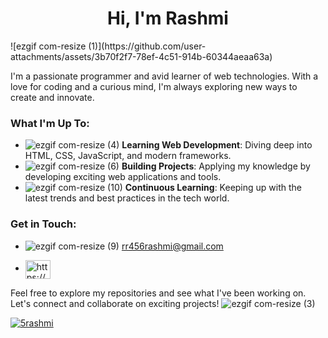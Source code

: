 <h1 align="center">Hi, I'm Rashmi</h1> ![ezgif com-resize (1)](https://github.com/user-attachments/assets/3b70f2f7-78ef-4c51-914b-60344aeaa63a)

I'm a passionate programmer and avid learner of web technologies. With a love for coding and a curious mind, I'm always exploring new ways to create and innovate.

### What I'm Up To:
- ![ezgif com-resize (4)](https://github.com/user-attachments/assets/4c150e44-2fa0-4fd8-bb4a-b0b478a386c6) <span style="display:inline-block; animation: wave 2s infinite;">**Learning Web Development**</span>: Diving deep into HTML, CSS, JavaScript, and modern frameworks.
- ![ezgif com-resize (6)](https://github.com/user-attachments/assets/738e1285-d2e8-4c05-8fc1-efeea6f3b31e) <span style="display:inline-block; animation: wave 2s infinite;">**Building Projects**</span>: Applying my knowledge by developing exciting web applications and tools.
- ![ezgif com-resize (10)](https://github.com/user-attachments/assets/3753961a-18e3-4a3d-90d6-bd961da77052) <span style="display:inline-block; animation: wave 2s infinite;">**Continuous Learning**</span>: Keeping up with the latest trends and best practices in the tech world.

### Get in Touch:
- ![ezgif com-resize (9)](https://github.com/user-attachments/assets/f7efac56-e0ef-449b-8112-3f38fd145ca9) rr456rashmi@gmail.com

- <p align="left"><a href="https://linkedin.com/in/https://www.linkedin.com/in/rashmi-n-899355285/" target="blank"><img align="center" src="https://raw.githubusercontent.com/rahuldkjain/github-profile-readme-generator/master/src/images/icons/Social/linked-in-alt.svg" alt="https://www.linkedin.com/in/rashmi-n-899355285/" height="30" width="40" /></a>
</p>

Feel free to explore my repositories and see what I've been working on. Let's connect and collaborate on exciting projects!
                                                                        ![ezgif com-resize (3)](https://github.com/user-attachments/assets/c3750707-bf13-4dcb-a8fe-d7a24a21b749)

<p align="left"> <a href="https://github.com/ryo-ma/github-profile-trophy"><img src="https://github-profile-trophy.vercel.app/?username=5rashmi" alt="5rashmi" /></a> </p>
